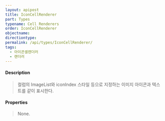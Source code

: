 ```yaml
---
layout: apipost
title: IconCellRenderer
part: Types
typename: Cell Renderers
order: IconCellRenderer
objectname: 
directiontype: 
permalink: /api/types/IconCellRenderer/
tags:
  - 아이콘셀렌더러
  - 랜더러
---
```



#### Description

> 컬럼의 ImageList와 iconIndex 스타일 등으로 지정하는 이미지 아이콘과 텍스트를 같이 표시한다.

#### Properties

> None.
